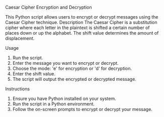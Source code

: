 Caesar Cipher Encryption and Decryption



This Python script allows users to encrypt or decrypt messages using the Caesar Cipher technique.
Description
The Caesar Cipher is a substitution cipher where each letter in the plaintext is shifted a certain number of places down or up the alphabet. The shift value determines the amount of displacement.


Usage
1.	Run the script.
2.	Enter the message you want to encrypt or decrypt.
3.	Choose the mode: 'e' for encryption or 'd' for decryption.
4.	Enter the shift value.
5.	The script will output the encrypted or decrypted message.


Instructions
1.	Ensure you have Python installed on your system.
2.	Run the script in a Python environment.
3.	Follow the on-screen prompts to encrypt or decrypt your message.

